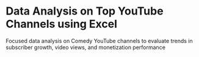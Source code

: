 # Data Analysis on Top YouTube Channels using Excel

Focused data analysis on Comedy YouTube channels to evaluate trends in subscriber growth, video views, and monetization performance

